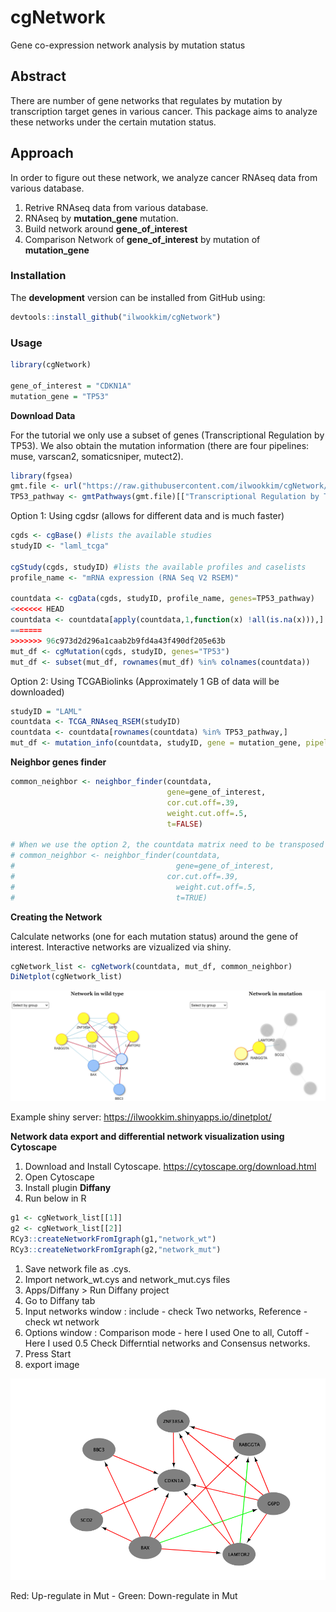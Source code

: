 # **cgNetwork**
Gene co-expression network analysis by mutation status

## **Abstract**
There are number of gene networks that regulates by mutation by transcription target genes in various cancer. This package aims to analyze these networks under the certain mutation status.

## **Approach**
In order to figure out these network, we analyze cancer RNAseq data from various database. 
  1. Retrive RNAseq data from various database.
  1. RNAseq by **mutation_gene** mutation.
  1. Build network around **gene_of_interest**
  1. Comparison Network of **gene_of_interest** by mutation of **mutation_gene** 

### Installation

The **development** version can be installed from GitHub using:

``` r
devtools::install_github("ilwookkim/cgNetwork")
```

### Usage

``` r
library(cgNetwork)

gene_of_interest = "CDKN1A"
mutation_gene = "TP53"
```

**Download Data**

For the tutorial we only use a subset of genes (Transcriptional Regulation by TP53).
We also obtain the mutation information (there are four pipelines: muse, varscan2, somaticsniper, mutect2).
``` r 
library(fgsea)
gmt.file <- url("https://raw.githubusercontent.com/ilwookkim/cgNetwork/main/data/ReactomePathways.gmt", method="libcurl")
TP53_pathway <- gmtPathways(gmt.file)[["Transcriptional Regulation by TP53"]]
```

Option 1: Using cgdsr (allows for different data and is much faster)
```r
cgds <- cgBase() #lists the available studies
studyID <- "laml_tcga"

cgStudy(cgds, studyID) #lists the available profiles and caselists
profile_name <- "mRNA expression (RNA Seq V2 RSEM)"

countdata <- cgData(cgds, studyID, profile_name, genes=TP53_pathway)
<<<<<<< HEAD
countdata <- countdata[apply(countdata,1,function(x) !all(is.na(x))),]
=======
>>>>>>> 96c973d2d296a1caab2b9fd4a43f490df205e63b
mut_df <- cgMutation(cgds, studyID, genes="TP53")
mut_df <- subset(mut_df, rownames(mut_df) %in% colnames(countdata))
```

Option 2: Using TCGABiolinks (Approximately 1 GB of data will be downloaded)
```r
studyID = "LAML"
countdata <- TCGA_RNAseq_RSEM(studyID)
countdata <- countdata[rownames(countdata) %in% TP53_pathway,]
mut_df <- mutation_info(countdata, studyID, gene = mutation_gene, pipeline = "mutect2")
```

**Neighbor genes finder**

``` r
common_neighbor <- neighbor_finder(countdata, 
                                   gene=gene_of_interest,
                                   cor.cut.off=.39, 
                                   weight.cut.off=.5, 
                                   t=FALSE)
                                   
# When we use the option 2, the countdata matrix need to be transposed (t=TRUE)                                   
# common_neighbor <- neighbor_finder(countdata, 
#                                    gene=gene_of_interest,
#                                  cor.cut.off=.39, 
#                                    weight.cut.off=.5, 
#                                    t=TRUE)                                   
```

**Creating the Network**

Calculate networks (one for each mutation status) around the gene of interest. Interactive networks are vizualized via shiny.
``` r
cgNetwork_list <- cgNetwork(countdata, mut_df, common_neighbor)
DiNetplot(cgNetwork_list)
```

<img src="data/DiNetwork_example.png"/>

Example shiny server: https://ilwookkim.shinyapps.io/dinetplot/


**Network data export and differential network visualization using Cytoscape**

  1. Download and Install Cytoscape.
    https://cytoscape.org/download.html
  1. Open Cytoscape
  1. Install plugin **Diffany**
  1. Run below in R
  ``` r
  g1 <- cgNetwork_list[[1]]
  g2 <- cgNetwork_list[[2]]
  RCy3::createNetworkFromIgraph(g1,"network_wt")
  RCy3::createNetworkFromIgraph(g2,"network_mut")
  ```
  1. Save network file as .cys.
  1. Import network_wt.cys and network_mut.cys files
  1. Apps/Diffany > Run Diffany project
  1. Go to Diffany tab
  1. Input networks window : include - check Two networks, Reference - check wt network
  1. Options window : Comparison mode - here I used One to all, Cutoff - Here I used 0.5 Check Differntial networks and Consensus networks.
  1. Press Start
  1. export image

<img src="data/cytoscape_Diffany_example.png"/>

  Red: Up-regulate in Mut - Green: Down-regulate in Mut
